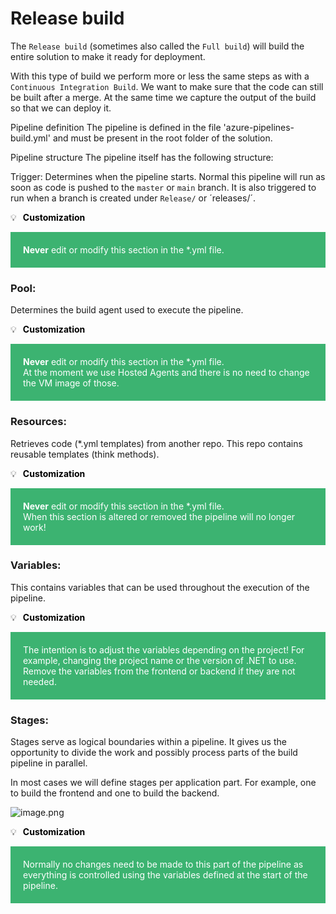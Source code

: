 # Release build

The `Release build` (sometimes also called the `Full build`) will build the entire solution to make it ready for deployment.

With this type of build we perform more or less the same steps as with a `Continuous Integration Build`. We want to make sure that the code can still be built after a merge. At the same time we capture the output of the build so that we can deploy it.

Pipeline definition
The pipeline is defined in the file 'azure-pipelines-build.yml' and must be present in the root folder of the solution.

Pipeline structure
The pipeline itself has the following structure:

Trigger:
Determines when the pipeline starts. Normal this pipeline will run as soon as code is pushed to the `master` or `main` branch. It is also triggered to run when a branch is created under `Release/` or ´releases/´.

💡<span style="color:black;padding:10px;">**Customization** </span>
<p>
<div style=background-color:mediumseagreen;padding:20px;color:white>
<strong>Never</strong> edit or modify this section in the *.yml file.
</div>
</p>

### Pool:
Determines the build agent used to execute the pipeline.  

💡<span style="color:black;padding:10px;">**Customization** </span>
<p>
<div style=background-color:mediumseagreen;padding:20px;color:white>
<strong>Never</strong> edit or modify this section in the *.yml file.<br/>
At the moment we use Hosted Agents and there is no need to change the VM image of those.
</div>
</p>

### Resources:
Retrieves code (*.yml templates) from another repo. This repo contains reusable templates (think methods).

💡<span style="color:black;padding:10px;">**Customization** </span>
<p>
<div style=background-color:mediumseagreen;padding:20px;color:white>
<strong>Never</strong> edit or modify this section in the *.yml file.<br/>
When this section is altered or removed the pipeline will no longer work!
</div>
</p>

### Variables:
This contains variables that can be used throughout the execution of the pipeline.  

💡<span style="color:black;padding:10px;">**Customization** </span>
<p>
<div style=background-color:mediumseagreen;padding:20px;color:white>
The intention is to adjust the variables depending on the project! For example, changing the project name or the version of .NET to use. Remove the variables from the frontend or backend if they are not needed.
</div>
</p>


### Stages:
Stages serve as logical boundaries within a pipeline. It gives us the opportunity to divide the work and possibly process parts of the build pipeline in parallel.

In most cases we will define stages per application part. For example, one to build the frontend and one to build the backend.

![image.png](/.attachments/image-75344006-e515-4dc4-bf53-46efa5fc06af.png)

💡<span style="color:black;padding:10px;">**Customization** </span>
<p>
<div style=background-color:mediumseagreen;padding:20px;color:white>
Normally no changes need to be made to this part of the pipeline as everything is controlled using the variables defined at the start of the pipeline.
</div>
</p>

